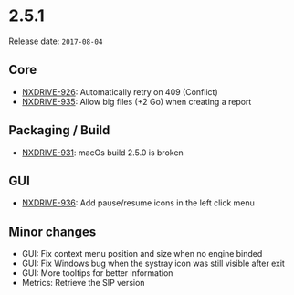 # 2.5.1

Release date: `2017-08-04`

## Core

- [NXDRIVE-926](https://jira.nuxeo.com/browse/NXDRIVE-926): Automatically retry on 409 (Conflict)
- [NXDRIVE-935](https://jira.nuxeo.com/browse/NXDRIVE-935): Allow big files (+2 Go) when creating a report

## Packaging / Build

- [NXDRIVE-931](https://jira.nuxeo.com/browse/NXDRIVE-931): macOs build 2.5.0 is broken

## GUI

- [NXDRIVE-936](https://jira.nuxeo.com/browse/NXDRIVE-936): Add pause/resume icons in the left click menu

## Minor changes

- GUI: Fix context menu position and size when no engine binded
- GUI: Fix Windows bug when the systray icon was still visible after exit
- GUI: More tooltips for better information
- Metrics: Retrieve the SIP version
